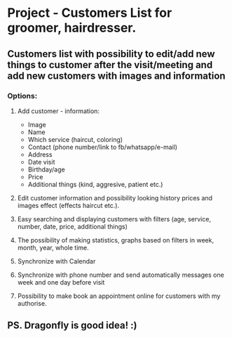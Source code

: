 # Project - Customers List for groomer, hairdresser.
## Customers list with possibility to edit/add new things to customer after the visit/meeting and add new customers with images and information
### Options:
1. Add customer - information: 
    * Image
    * Name
    * Which service (haircut, coloring)
    * Contact (phone number/link to fb/whatsapp/e-mail)
    * Address
    * Date visit
    * Birthday/age
    * Price
    * Additional things (kind, aggresive, patient etc.)
2. Edit customer information and possibility looking history prices and images effect (effects haircut etc.).
 1. Easy searching and displaying customers with filters (age, service, number, date, price, additional things)
1. The possibility of making statistics, graphs based on filters in week, month, year, whole time.
1. Synchronize with Calendar
1. Synchronize with phone number and send automatically messages one week and one day before visit

1. Possibility to make book an appointment online for customers with my authorise.


## PS. Dragonfly is good idea! :)